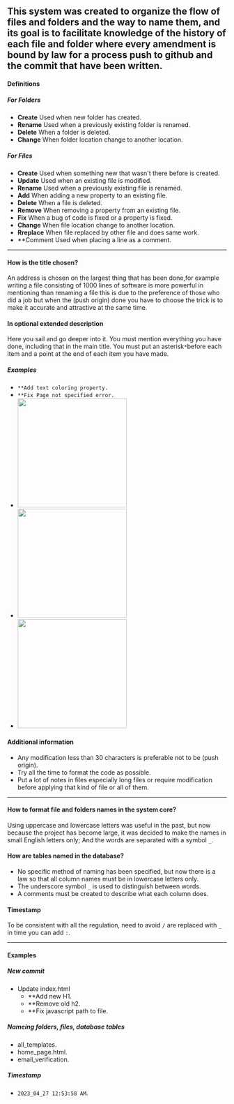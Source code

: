 This system was created to organize the flow of files and folders and the way to name them, and its goal is to facilitate knowledge of the history of each file and folder where every amendment is bound by law
for a process push to github and the commit that have been written.
---
#### Definitions
##### For Folders
* **Create** Used when new folder has created.
* **Rename** Used when a previously existing folder is renamed.
* **Delete** When a folder is deleted.
* **Change** When folder location change to another location.
##### For Files
* **Create** Used when something new that wasn't there before is created.
* **Update** Used when an existing file is modified.
* **Rename** Used when a previously existing file is renamed.
* **Add** When adding a new property to an existing file.
* **Delete** When a file is deleted.
* **Remove** When removing a property from an existing file.
* **Fix** When a bug of code is fixed or a property is fixed.
* **Change** When file location change to another location.
* **Rreplace** When file replaced by other file and does same work.
* **Comment Used when placing a line as a comment.
---
#### How is the title chosen?
An address is chosen on the largest thing that has been done,for example writing a file consisting of 1000 lines of 
software is more powerful in mentioning than renaming a file this is due to the preference of those who did a job
but when the (push origin) done you have to choose the trick is to make it accurate and attractive at the same time.

#### In optional extended description
Here you sail and go deeper into it. You must mention everything you have done, including that in the main title.
You must put an asterisk`*`before each item and a point at the end of each item you have made.
##### Examples
* `**Add text coloring property.`
* `**Fix Page not specified error.`
* <img src="https://image.prntscr.com/image/jA0DM-S2QxOTINoARfvORw.png" width="250">
* <img src="https://image.prntscr.com/image/nCrX4rPKSqaCiJn-DmsRYg.png" width="250">
* <img src="https://image.prntscr.com/image/6ZpR9SFjQ6Wtvw25VbQR9g.png" width="250">

#### Additional information
* Any modification less than 30 characters is preferable not to be (push origin).
* Try all the time to format the code as possible.
* Put a lot of notes in files especially long files or require modification before applying that kind of file or all of them.

---
#### How to format file and folders names in the system core?
Using uppercase and lowercase letters was useful in the past, but now because the project has become large, it was decided to make the names in small English letters only; And the words are separated with a symbol `_`.

#### How are tables named in the database?
* No specific method of naming has been specified, but now there is a law so that all column names must be in lowercase letters only.
* The underscore symbol `_` is used to distinguish between words.
* A comments must be created to describe what each column does.

#### Timestamp
To be consistent with all the regulation, need to avoid `/` are replaced with `_` in time you can add `:`.

---

#### Examples
##### New commit 
* Update index.html
  * **Add new H1.
  * **Remove old h2.
  * **Fix javascript path to file.

##### Nameing folders, files, database tables
* all_templates.
* home_page.html.
* email_verification.

##### Timestamp
* `2023_04_27 12:53:58 AM`.
